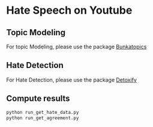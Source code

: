 # Hate Speech on Youtube

## Topic Modeling

For topic Modeling, please use the package [Bunkatopics](https://github.com/charlesdedampierre/BunkaTopics/tree/main/bunkatopics)

## Hate Detection

For Hate Detection, please use the package [Detoxify](https://github.com/unitaryai/detoxify)

## Compute results

```bash
python run_get_hate_data.py 
python run_get_agreement.py
```
